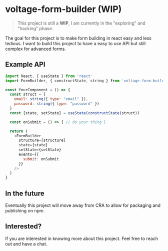 # voltage-form-builder (WIP)

> This project is still a **WIP**, I am currently in the "exploring" and "hacking" phase.

The goal for this project is to make form building in react easy and less tedious. I want to build this project to have a easy to use API but still complex for advanced forms.

## Example API

```js
import React, { useState } from 'react'
import FormBuilder, { constructState, string } from 'voltage-form-builder'

const YourComponent = () => {
  const struct = {
    email: string({ type: "email" }),
    password: string({ type: "password" })
  }
  const [state, setState] = useState(constructState(struct))

  const onSubmit = () => { // do your thing }

  return (
    <FormBuilder
      structure={structure}
      state={state}
      setState={setState}
      events={{
        submit: onSubmit
      }}
    />
  )
}
```

## In the future

Eventually this project will move away from CRA to allow for packaging and publishing on npm.

## Interested?

If you are interested in knowing more about this project. Feel free to reach out and have a chat.
